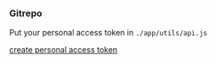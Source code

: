 ### Gitrepo

Put your personal access token in `./app/utils/api.js`

[create personal access token](https://github.com/settings/tokens/new)